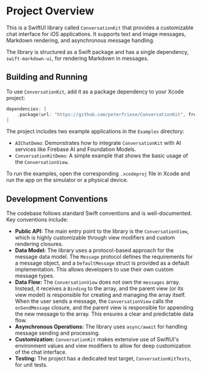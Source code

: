 # Project Overview

This is a SwiftUI library called `ConversationKit` that provides a customizable chat interface for iOS applications. It supports text and image messages, Markdown rendering, and asynchronous message handling.

The library is structured as a Swift package and has a single dependency, `swift-markdown-ui`, for rendering Markdown in messages.

## Building and Running

To use `ConversationKit`, add it as a package dependency to your Xcode project:

```swift
dependencies: [
    .package(url: "https://github.com/peterfriese/ConversationKit", from: "1.0.0")
]
```

The project includes two example applications in the `Examples` directory:

*   `AIChatDemo`: Demonstrates how to integrate `ConversationKit` with AI services like Firebase AI and Foundation Models.
*   `ConversationKitDemo`: A simple example that shows the basic usage of the `ConversationView`.

To run the examples, open the corresponding `.xcodeproj` file in Xcode and run the app on the simulator or a physical device.

## Development Conventions

The codebase follows standard Swift conventions and is well-documented. Key conventions include:

*   **Public API:** The main entry point to the library is the `ConversationView`, which is highly customizable through view modifiers and custom rendering closures.
*   **Data Model:** The library uses a protocol-based approach for the message data model. The `Message` protocol defines the requirements for a message object, and a `DefaultMessage` struct is provided as a default implementation. This allows developers to use their own custom message types.
*   **Data Flow:** The `ConversationView` does not own the `messages` array. Instead, it receives a `Binding` to the array, and the parent view (or its view model) is responsible for creating and managing the array itself. When the user sends a message, the `ConversationView` calls the `onSendMessage` closure, and the parent view is responsible for appending the new message to the array. This ensures a clear and predictable data flow.
*   **Asynchronous Operations:** The library uses `async/await` for handling message sending and processing.
*   **Customization:** `ConversationKit` makes extensive use of SwiftUI's environment values and view modifiers to allow for deep customization of the chat interface.
*   **Testing:** The project has a dedicated test target, `ConversationKitTests`, for unit tests.